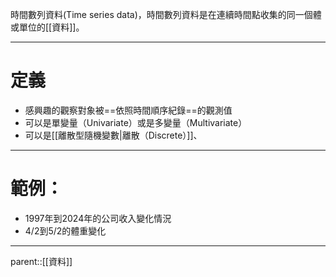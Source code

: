 時間數列資料(Time series data)，時間數列資料是在連續時間點收集的同一個體或單位的[[資料]]。
- - -
# 定義
- 感興趣的觀察對象被==依照時間順序紀錄==的觀測值
- 可以是單變量（Univariate）或是多變量（Multivariate）
- 可以是[[離散型隨機變數|離散（Discrete）]]、
- - -
# 範例：
- 1997年到2024年的公司收入變化情況
- 4/2到5/2的體重變化
- - -
parent::[[資料]]